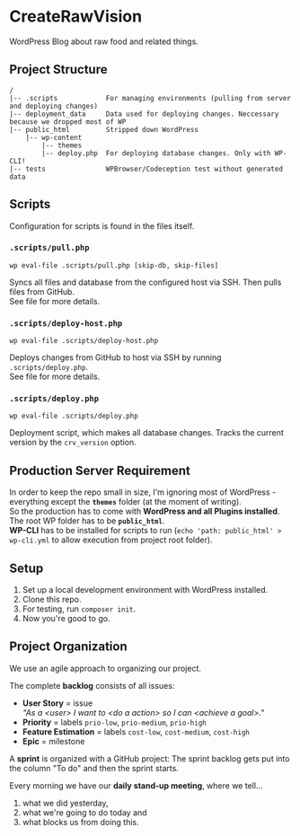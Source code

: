 # CreateRawVision

WordPress Blog about raw food and related things.

## Project Structure

```
/
|-- .scripts            For managing environments (pulling from server and deploying changes)
|-- deployment_data     Data used for deploying changes. Neccessary because we dropped most of WP
|-- public_html         Stripped down WordPress
    |-- wp-content
        |-- themes
        |-- deploy.php  For deploying database changes. Only with WP-CLI!
|-- tests               WPBrowser/Codeception test without generated data
```

## Scripts

Configuration for scripts is found in the files itself.

### `.scripts/pull.php`

`wp eval-file .scripts/pull.php [skip-db, skip-files]`

Syncs all files and database from the configured host via SSH. Then pulls files from GitHub.  
See file for more details.

### `.scripts/deploy-host.php`

`wp eval-file .scripts/deploy-host.php`

Deploys changes from GitHub to host via SSH by running `.scripts/deploy.php`.  
See file for more details.

### `.scripts/deploy.php`

`wp eval-file .scripts/deploy.php`

Deployment script, which makes all database changes. Tracks the current version by the `crv_version` option.

## Production Server Requirement

In order to keep the repo small in size, I'm ignoring most of WordPress - everything except the **`themes`** folder (at the moment of writing).  
So the production has to come with **WordPress and all Plugins installed**.  
The root WP folder has to be **`public_html`**.  
**WP-CLI** has to be installed for scripts to run (`echo 'path: public_html' > wp-cli.yml` to allow execution from project root folder).

## Setup

1. Set up a local development environment with WordPress installed.
2. Clone this repo.
3. For testing, run `composer init`.
4. Now you're good to go.

## Project Organization

We use an agile approach to organizing our project.

The complete **backlog** consists of all issues:

- **User Story** = issue  
  _"As a \<user> I want to \<do a action> so I can \<achieve a goal>."_
- **Priority** = labels `prio-low`, `prio-medium`, `prio-high`
- **Feature Estimation** = labels `cost-low`, `cost-medium`, `cost-high`
- **Epic** = milestone

A **sprint** is organized with a GitHub project: The sprint backlog gets put into the column "To do" and then the sprint starts.

Every morning we have our **daily stand-up meeting**, where we tell...

1. what we did yesterday,
2. what we're going to do today and
3. what blocks us from doing this.
